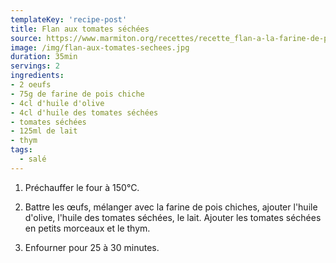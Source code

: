 ```yaml
---
templateKey: 'recipe-post'
title: Flan aux tomates séchées
source: https://www.marmiton.org/recettes/recette_flan-a-la-farine-de-pois-chiches_38449.aspx
image: /img/flan-aux-tomates-sechees.jpg
duration: 35min
servings: 2
ingredients:
- 2 oeufs
- 75g de farine de pois chiche
- 4cl d'huile d'olive
- 4cl d'huile des tomates séchées
- tomates séchées
- 125ml de lait
- thym
tags:
  - salé
---
```

1. Préchauffer le four à 150°C.

2. Battre les œufs, mélanger avec la farine de pois chiches, ajouter l'huile d'olive, l'huile des tomates séchées, le lait. Ajouter les tomates séchées en petits morceaux et le thym.

3. Enfourner pour 25 à 30 minutes.

